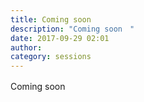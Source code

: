 ```yaml
---
title: Coming soon　
description: "Coming soon　"
date: 2017-09-29 02:01
author: 
category: sessions
---
```

Coming soon　